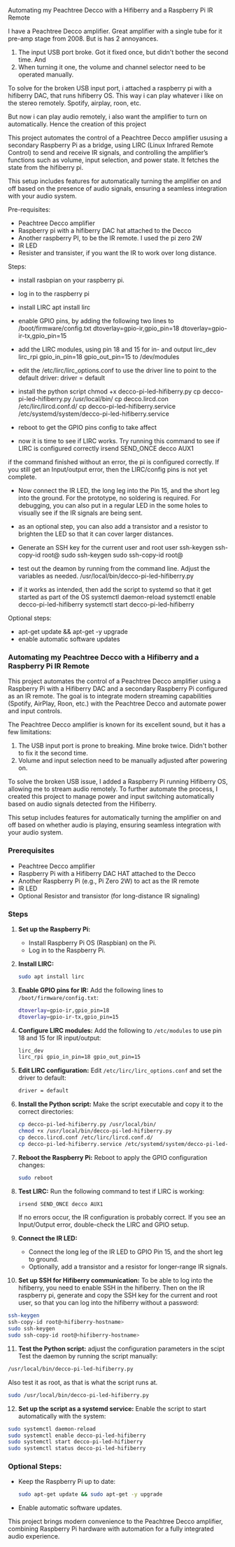 Automating my Peachtree Decco with a Hifiberry and a Raspberry Pi IR Remote

I have a Peachtree Decco amplifier. Great amplifier with a single tube for it pre-amp stage from 2008. But is has 2 annoyances. 
1) The input USB port broke. Got it fixed once, but didn't bother the second time. And 
2) When turning it one, the volume and channel selector need to be operated manually. 

To solve for the broken USB input port, i attached a raspberry pi with a hifiberry DAC, that runs hifiberry OS. This way i can play whatever i like on the stereo remotely. Spotify, airplay, roon, etc.

But now i can play audio remotely, i also want the amplifier to turn on automatically. Hence the creation of this project


This project automates the control of a Peachtree Decco amplifier ususing a secondary Raspberry Pi as a bridge, using LIRC (Linux Infrared Remote Control) to send and receive IR signals, and controlling the amplifier’s functions such as volume, input selection, and power state. It fetches the state from the hifiberry pi. 

This setup includes features for automatically turning the amplifier on and off based on the presence of audio signals, ensuring a seamless integration with your audio system.



Pre-requisites:
- Peachtree Decco amplifier
- Raspberry pi with a hifiberry DAC hat attached to the Decco
- Another raspberry PI, to be the IR remote. I used the pi zero 2W
- IR LED
- Resister and transister, if you want the IR to work over long distance.



Steps:

- install rasbpian on your raspberry pi. 
- log in to the raspberry pi
- install LIRC
apt install lirc

- enable GPIO pins, by adding the following two lines to /boot/firmware/config.txt
dtoverlay=gpio-ir,gpio_pin=18
dtoverlay=gpio-ir-tx,gpio_pin=15

- add the LIRC modules, using pin 18 and 15 for in- and output
lirc_dev
lirc_rpi gpio_in_pin=18  gpio_out_pin=15
to /dev/modules

- edit the /etc/lirc/lirc_options.conf to use the driver line to point to the default driver:
driver          = default 


- install the python script
chmod +x decco-pi-led-hifiberry.py
cp decco-pi-led-hifiberry.py /usr/local/bin/
cp decco.lircd.con /etc/lirc/lircd.conf.d/
cp decco-pi-led-hifiberry.service /etc/systemd/system/decco-pi-led-hifiberry.service

- reboot to get the GPIO pins config to take affect


- now it is time to see if LIRC works. Try running this command to see if LIRC is configured correctly
irsend SEND_ONCE decco AUX1

if the command finished without an error, the pi is configured correctly. If you still get an Input/output error, then the LIRC/config pins is not yet complete.

- Now connect the IR LED, the long leg into the Pin 15, and the short leg into the ground.  For the prototype, no soldering is required.  For debugging, you can also put in a regular LED in the some holes to visually see if the IR signals are being sent.

- as an optional step, you can also add a transistor and a resistor to brighten the LED so that it can cover larger distances.


- Generate an SSH key for the current user and root user
ssh-keygen
ssh-copy-id root@<hostnamename of hifiberry>
sudo ssh-keygen
sudo ssh-copy-id root@<hostnamename of hifiberry>


- test out the deamon by running from the command line. Adjust the variables as needed.
/usr/local/bin/decco-pi-led-hifiberry.py


- if it works as intended, then add the script to systemd so that it get started as part of the OS
systemctl daemon-reload
systemctl enable decco-pi-led-hifiberry
systemctl start decco-pi-led-hifiberry




Optional steps:
- apt-get update && apt-get -y upgrade
- enable automatic software updates




### Automating my Peachtree Decco with a Hifiberry and a Raspberry Pi IR Remote

This project automates the control of a Peachtree Decco amplifier using a Raspberry Pi with a Hifiberry DAC and a secondary Raspberry Pi configured as an IR remote. The goal is to integrate modern streaming capabilities (Spotify, AirPlay, Roon, etc.) with the Peachtree Decco and automate power and input controls.

The Peachtree Decco amplifier is known for its excellent sound, but it has a few limitations:
1. The USB input port is prone to breaking. Mine broke twice. Didn't bother to fix it the second time.
2. Volume and input selection need to be manually adjusted after powering on.

To solve the broken USB issue, I added a Raspberry Pi running Hifiberry OS, allowing me to stream audio remotely. To further automate the process, I created this project to manage power and input switching automatically based on audio signals detected from the Hifiberry.

This setup includes features for automatically turning the amplifier on and off based on whether audio is playing, ensuring seamless integration with your audio system.

### Prerequisites
- Peachtree Decco amplifier
- Raspberry Pi with a Hifiberry DAC HAT attached to the Decco
- Another Raspberry Pi (e.g., Pi Zero 2W) to act as the IR remote
- IR LED
- Optional Resistor and transistor (for long-distance IR signaling)

### Steps

1. **Set up the Raspberry Pi:**
   - Install Raspberry Pi OS (Raspbian) on the Pi.
   - Log in to the Raspberry Pi.

2. **Install LIRC:**
   ```bash
   sudo apt install lirc
   ```

3. **Enable GPIO pins for IR:**
   Add the following lines to `/boot/firmware/config.txt`:
   ```bash
   dtoverlay=gpio-ir,gpio_pin=18
   dtoverlay=gpio-ir-tx,gpio_pin=15
   ```

4. **Configure LIRC modules:**
   Add the following to `/etc/modules` to use pin 18 and 15 for IR input/output:
   ```bash
   lirc_dev
   lirc_rpi gpio_in_pin=18 gpio_out_pin=15
   ```

5. **Edit LIRC configuration:**
   Edit `/etc/lirc/lirc_options.conf` and set the driver to default:
   ```bash
   driver = default
   ```

6. **Install the Python script:**
   Make the script executable and copy it to the correct directories:
   ```bash
   cp decco-pi-led-hifiberry.py /usr/local/bin/
   chmod +x /usr/local/bin/decco-pi-led-hifiberry.py
   cp decco.lircd.conf /etc/lirc/lircd.conf.d/
   cp decco-pi-led-hifiberry.service /etc/systemd/system/decco-pi-led-hifiberry.service
   ```

7. **Reboot the Raspberry Pi:**
   Reboot to apply the GPIO configuration changes:
   ```bash
   sudo reboot
   ```

8. **Test LIRC:**
   Run the following command to test if LIRC is working:
   ```bash
   irsend SEND_ONCE decco AUX1
   ```
   If no errors occur, the IR configuration is probably correct. If you see an Input/Output error, double-check the LIRC and GPIO setup.

9. **Connect the IR LED:**
   - Connect the long leg of the IR LED to GPIO Pin 15, and the short leg to ground.
   - Optionally, add a transistor and a resistor for longer-range IR signals.

10. **Set up SSH for Hifiberry communication:**
   To be able to log into the hifiberry, you need to enable SSH in the hifiberry. Then on the IR raspberry pi, generate and copy the SSH key for the current and root user, so that you can log into the hifiberry without a password:
   ```bash
   ssh-keygen
   ssh-copy-id root@<hifiberry-hostname>
   sudo ssh-keygen
   sudo ssh-copy-id root@<hifiberry-hostname>
   ```

11. **Test the Python script:**
   adjust the configuration parameters in the scipt
   Test the daemon by running the script manually:
   ```bash
   /usr/local/bin/decco-pi-led-hifiberry.py
   ```
   Also test it as root, as that is what the script runs at.
   ```bash
   sudo /usr/local/bin/decco-pi-led-hifiberry.py
   ```
   

12. **Set up the script as a systemd service:**
   Enable the script to start automatically with the system:
   ```bash
   sudo systemctl daemon-reload
   sudo systemctl enable decco-pi-led-hifiberry
   sudo systemctl start decco-pi-led-hifiberry
   sudo systemctl status decco-pi-led-hifiberry
   ```

### Optional Steps:
- Keep the Raspberry Pi up to date:
   ```bash
   sudo apt-get update && sudo apt-get -y upgrade
   ```
- Enable automatic software updates.

This project brings modern convenience to the Peachtree Decco amplifier, combining Raspberry Pi hardware with automation for a fully integrated audio experience.